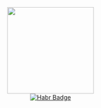 <div id="header" align="center">
  <img src="https://media.giphy.com/media/gjrYDwbjnK8x36xZIO/giphy.gif" width="200"/>
  <div id="badges">
  <a href="https://career.habr.com/hazager">
    <img src="https://img.shields.io/badge/Habr-blue?logo=habr&logoColor=white&style=for-the-badge" alt="Habr Badge"/>
  </a>
</div>
</div>
